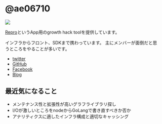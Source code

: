 # @ae06710

![](https://en.gravatar.com/userimage/38386341/2d2d1a504df2425ba78ccdc307be5502.jpg?size=200)

[Repro](http://repro.io/)というApp用のgrowth hack toolを提供しています。

インフラからフロント、SDKまで携わっています。
主にメンバーが面倒だと思うところをやることが多いです。

- [twitter](https://twitter.com/ae06710)
- [GitHub](https://github.com/ae06710)
- [Facebook](https://facebook.com/ae06710)
- [Blog](http://threetreeslight.com)

## 最近気になること

- メンテナンス性と拡張性が高いグラフライブラリ探し
- I/Oが激しいところをnodeからGoLangで書き直すべきか否か
- アナリティクスに適したインフラ構成と適切なキャッシング
